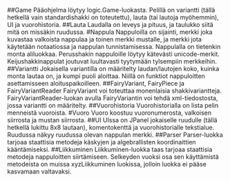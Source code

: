 ##Game
Pääohjelma löytyy logic.Game-luokasta. Pelillä on variantti (tällä hetkellä vain standardishakki on toteutettu), lauta (tai lautoja myöhemmin), UI ja vuorohistoria.
##Lauta
Laudalla on leveys ja pituus, ja taulukko siitä mitä on missäkin ruudussa.
#Nappula
Nappuloilla on sijainti, merkki joka kuvastaa valkoista nappulaa ja toinen merkki mustalle, ja merkki jota käytetään notaatiossa ja nappulan tunnistamisessa.
Nappulalla on tietenkin monta aliluokkaa. Perusshakin nappuloille löytyy kätevästi unicode-merkit. Keijushakkinappulat joutuvat luultavasti tyytymään tylsempiin merkkeihin.
##Variantti
Jokaisella variantilla on määritelty laudan/lautojen koko, kuinka monta lautaa on, ja kumpi puoli aloittaa. Niillä on funktiot nappuloitten asettamisseen aloituspaikoilleen.
##FairyVariant, FairyPiece ja FairyVariantReader
FairyVariant voi toteuttaa monenlaisia shakkivariantteja. FairyVariantReader-luokan avulla FairyVariantin voi tehdä xml-tiedostosta, jossa variantti on määritelty.
##Vuorohistoria
Vuorohistorialla on lista pelin menneistä vuoroista.
#Vuoro
Vuoro koostuu vuoronumerosta, valkoisen siirrosta ja mustan siirrosta.
##UI
UIssa on JPanel jokaiselle ruudulle (tällä hetkellä lukittu 8x8 lautaan), komentokenttä ja vuorohistorialle tekstialue. Ruudussa näkyy ruudussa olevan nappulan merkki.
##Parser
Parser-luokka tarjoaa staattisia metodeja käskyjen ja algebrallisten koordinaittien kääntämiseksi.
##Liikkuminen
Liikkuminen-luokka taas tarjoaa staattisia metodeja nappuloitten siirtämiseen. Selkeyden vuoksi osa sen käyttämistä metodeista on muissa xyzLiikkuminen luokissa, jolloin luokka ei pääse kasvamaan valtavaksi. 
